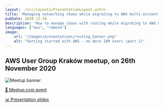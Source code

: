 ```yaml
---
layout:  /src/layouts/PresentationLayout.astro
title: 'Managing networking chaos while migrating to AWS multi-account architecture'
pubDate: 2020-11-26
description: 'How to manage chaos with routing while migrating to AWS multi-account architecture.'
languages: ["aws", "remote"]
image:
    url: "/images/presentations/routing_banner.png"
    alt: "Getting started with AWS - no more IAM users (part 2)"
---
```



## AWS User Group Kraków meetup, on 26th November 2020

![Meetup banner](/images/presentations/routing_banner.png)

[📅 Meetup.com event](https://www.meetup.com/pl-PL/aws-user-group-krakow/events/274384045/)

[📊 Presentation slides](https://github.com/ChristophShyper/presentation-routing)
